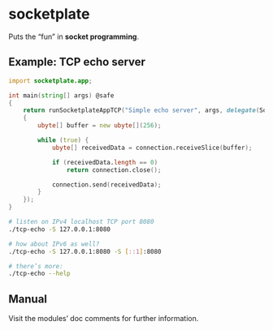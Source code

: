 # socketplate

Puts the “fun” in **socket programming**.

## Example: TCP echo server

```d
import socketplate.app;

int main(string[] args) @safe
{
    return runSocketplateAppTCP("Simple echo server", args, delegate(SocketConnection connection)
    {
        ubyte[] buffer = new ubyte[](256);

        while (true) {
            ubyte[] receivedData = connection.receiveSlice(buffer);

            if (receivedData.length == 0)
                return connection.close();

            connection.send(receivedData);
        }
    });
}
```

```sh
# listen on IPv4 localhost TCP port 8080
./tcp-echo -S 127.0.0.1:8080

# how about IPv6 as well?
./tcp-echo -S 127.0.0.1:8080 -S [::1]:8080

# there’s more:
./tcp-echo --help
```

## Manual

Visit the modules’ doc comments for further information.

